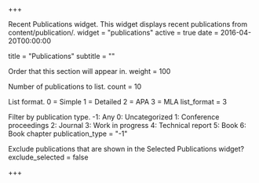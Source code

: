 +++

Recent Publications widget.
This widget displays recent publications from content/publication/.
widget = "publications" active = true date = 2016-04-20T00:00:00

title = "Publications" subtitle = ""

Order that this section will appear in.
weight = 100

Number of publications to list.
count = 10

List format.
0 = Simple
1 = Detailed
2 = APA
3 = MLA
list_format = 3

Filter by publication type.
-1: Any
0: Uncategorized
1: Conference proceedings
2: Journal
3: Work in progress
4: Technical report
5: Book
6: Book chapter
publication_type = "-1"

Exclude publications that are shown in the Selected Publications widget?
exclude_selected = false 

+++
